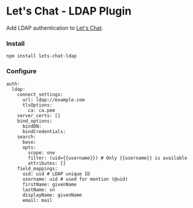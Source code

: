 # Let's Chat - LDAP Plugin

Add LDAP authentication to [Let's Chat](http://sdelements.github.io/lets-chat/).

### Install

```
npm install lets-chat-ldap
```

### Configure

```
auth:
  ldap:
    connect_settings:
      url: ldap://example.com
      tlsOptions:
        ca: ca.pem
    server_certs: []
    bind_options:
      bindDN:
      bindCredentials:
    search:
      base:
      opts:
        scope: one
        filter: (uid={{username}}) # Only {{username}} is available
        attributes: []
    field_mappings:
      uid: uid # LDAP unique ID
      username: uid # used for mention (@uid)
      firstName: givenName
      lastName: sn
      displayName: givenName
      email: mail
```
